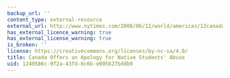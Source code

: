 ```yaml
---
backup_url: ''
content_type: external-resource
external_url: http://www.nytimes.com/2008/06/12/world/americas/12canada.html
has_external_licence_warning: true
has_external_license_warning: true
is_broken: ''
license: https://creativecommons.org/licenses/by-nc-sa/4.0/
title: Canada Offers an Apology for Native Students' Abuse
uid: 1249586c-9f2a-43fd-8c6b-e095b27bddb9
---
```

